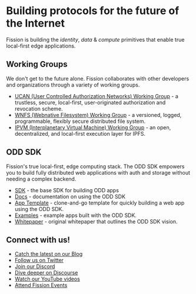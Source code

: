 # Building protocols for the future of the Internet

Fission is building the _identity_, _data_ & _compute_ primitives that enable true local-first edge applications.

## Working Groups

We don't get to the future alone. Fission collaborates with other developers and organizations through a variety of working groups.

- [UCAN (User Controlled Authorization Networks) Working Group](https://github.com/ucan-wg) - a trustless, secure, local-first, user-originated authorization and revocation scheme.
- [WNFS (Webnative Filesystem) Working Group](https://github.com/wnfs-wg/) - a versioned, logged, programmable, flexibly secure distributed file system.
- [IPVM (Interplanetary Virtual Machine) Working Group](https://github.com/ipvm-wg) - an open, decentralized, and local-first execution layer for IPFS.

## ODD SDK
Fission's true local-first, edge computing stack. The ODD SDK empowers you to build fully distributed web applications with auth and storage without needing a complex backend.

- [SDK](https://github.com/oddsdk/ts-odd) - the base SDK for building ODD apps
- [Docs](https://docs.odd.dev/) - documentation on using the ODD SDK
- [App Template](https://github.com/oddsdk/odd-app-template) - clone-and-go template for quickly building a web app using the ODD SDK.
- [Examples](https://github.com/oddsdk/odd-app-template) - example apps built with the ODD SDK.
- [Whitepaper](https://github.com/fission-codes/whitepaper) - original whitepaper that outlines the ODD SDK vision.

## Connect with us!

- [Catch the latest on our Blog](https://fission.codes/blog/)
- [Follow us on Twitter](https://twitter.com/FISSIONcodes)
- [Join our Discord](https://fission.codes/discord)
- [Dive deeper on Discourse](https://talk.fission.codes/)
- [Watch our YouTube videos](https://www.youtube.com/@fissioncodes)
- [Attend Fission Events](https://lu.ma/fission-online-events)
